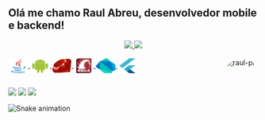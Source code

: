 ## Olá me chamo Raul Abreu, desenvolvedor mobile e backend!
<div align="center">
  <a href="https://github.com/raulccabreu">
  <img height="180em" src="https://github-readme-stats.vercel.app/api?username=raulccabreu&show_icons=true&theme=dracula&include_all_commits=true&count_private=true"/>
  <img height="180em" src="https://github-readme-stats.vercel.app/api/top-langs/?username=raulccabreu&layout=compact&langs_count=7&theme=dracula"/>
</div>
<div style="display: inline_block"><br>
  <img align="center" alt="raul-java" height="30" width="40" src="https://raw.githubusercontent.com/devicons/devicon/master/icons/java/java-original.svg">
  <img align="center" alt="raul-android" height="30" width="40" src="https://raw.githubusercontent.com/devicons/devicon/master/icons/android/android-original.svg">
  <img align="center" alt="raul-ruby" height="30" width="40" src="https://raw.githubusercontent.com/devicons/devicon/master/icons/ruby/ruby-original.svg">
  <img align="center" alt="raul-rails" height="30" width="40" src="https://raw.githubusercontent.com/devicons/devicon/master/icons/rails/rails-original-wordmark.svg">
  <img align="center" alt="raul-dart" height="30" width="40" src="https://raw.githubusercontent.com/devicons/devicon/master/icons/dart/dart-original.svg">
  <img align="center" alt="raul-flutter" height="30" width="40" src="https://raw.githubusercontent.com/devicons/devicon/master/icons/flutter/flutter-original.svg">
  <img align="right" alt="raul-pic" height="150" style="border-radius:50px;" src="https://avatars.githubusercontent.com/u/429922?v=4">
</div>
  
  ##
 
<div> 
  <a href="https://raul.business" target="_blank"><img src="https://img.shields.io/badge/Personal%20Website-Visit%20me-brightgreen?style=for-the-badge&logo=appveyor" target="_blank"></a>
  <a href = "mailto:raulccabreu@gmail.com"><img src="https://img.shields.io/badge/-Gmail-%23333?style=for-the-badge&logo=gmail&logoColor=white" target="_blank"></a>
  <a href="https://www.linkedin.com/in/raulccabreu/" target="_blank"><img src="https://img.shields.io/badge/-LinkedIn-%230077B5?style=for-the-badge&logo=linkedin&logoColor=white" target="_blank"></a> 
 
  ![Snake animation](https://github.com/raulccabreu/raulccabreu/blob/output/github-contribution-grid-snake.svg)
 
</div>
